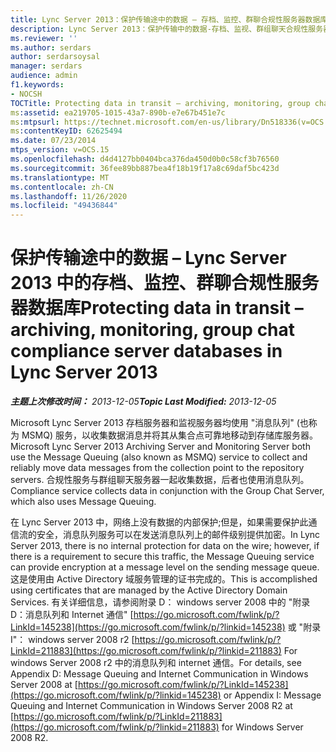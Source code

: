 ```yaml
---
title: Lync Server 2013：保护传输途中的数据 – 存档、监控、群聊合规性服务器数据库
description: Lync Server 2013：保护传输中的数据-存档、监视、群组聊天合规性服务器数据库。
ms.reviewer: ''
ms.author: serdars
author: serdarsoysal
manager: serdars
audience: admin
f1.keywords:
- NOCSH
TOCTitle: Protecting data in transit – archiving, monitoring, group chat compliance server databases in Lync Server 2013
ms:assetid: ea219705-1015-43a7-890b-e7e67b451e7c
ms:mtpsurl: https://technet.microsoft.com/en-us/library/Dn518336(v=OCS.15)
ms:contentKeyID: 62625494
ms.date: 07/23/2014
mtps_version: v=OCS.15
ms.openlocfilehash: d4d4127bb0404bca376da450d0b0c58cf3b76560
ms.sourcegitcommit: 36fee89bb887bea4f18b19f17a8c69daf5bc423d
ms.translationtype: MT
ms.contentlocale: zh-CN
ms.lasthandoff: 11/26/2020
ms.locfileid: "49436844"
---
```

# <a name="protecting-data-in-transit--archiving-monitoring-group-chat-compliance-server-databases-in-lync-server-2013"></a><span data-ttu-id="bf07a-103">保护传输途中的数据 – Lync Server 2013 中的存档、监控、群聊合规性服务器数据库</span><span class="sxs-lookup"><span data-stu-id="bf07a-103">Protecting data in transit – archiving, monitoring, group chat compliance server databases in Lync Server 2013</span></span>

<div data-xmlns="http://www.w3.org/1999/xhtml">

<div class="topic" data-xmlns="http://www.w3.org/1999/xhtml" data-msxsl="urn:schemas-microsoft-com:xslt" data-cs="https://msdn.microsoft.com/">

<div data-asp="https://msdn2.microsoft.com/asp">



</div>

<div id="mainSection">

<div id="mainBody"><span data-ttu-id="bf07a-104">

<span> </span></span><span class="sxs-lookup"><span data-stu-id="bf07a-104">

<span> </span></span></span>

<span data-ttu-id="bf07a-105">_**主题上次修改时间：** 2013-12-05_</span><span class="sxs-lookup"><span data-stu-id="bf07a-105">_**Topic Last Modified:** 2013-12-05_</span></span>

<span data-ttu-id="bf07a-106">Microsoft Lync Server 2013 存档服务器和监视服务器均使用 "消息队列" (也称为 MSMQ) 服务，以收集数据消息并将其从集合点可靠地移动到存储库服务器。</span><span class="sxs-lookup"><span data-stu-id="bf07a-106">Microsoft Lync Server 2013 Archiving Server and Monitoring Server both use the Message Queuing (also known as MSMQ) service to collect and reliably move data messages from the collection point to the repository servers.</span></span> <span data-ttu-id="bf07a-107">合规性服务与群组聊天服务器一起收集数据，后者也使用消息队列。</span><span class="sxs-lookup"><span data-stu-id="bf07a-107">Compliance service collects data in conjunction with the Group Chat Server, which also uses Message Queuing.</span></span>

<span data-ttu-id="bf07a-108">在 Lync Server 2013 中，网络上没有数据的内部保护;但是，如果需要保护此通信流的安全，消息队列服务可以在发送消息队列上的邮件级别提供加密。</span><span class="sxs-lookup"><span data-stu-id="bf07a-108">In Lync Server 2013, there is no internal protection for data on the wire; however, if there is a requirement to secure this traffic, the Message Queuing service can provide encryption at a message level on the sending message queue.</span></span> <span data-ttu-id="bf07a-109">这是使用由 Active Directory 域服务管理的证书完成的。</span><span class="sxs-lookup"><span data-stu-id="bf07a-109">This is accomplished using certificates that are managed by the Active Directory Domain Services.</span></span> <span data-ttu-id="bf07a-110">有关详细信息，请参阅附录 D： windows server 2008 中的 "附录 D：消息队列和 Internet 通信" [https://go.microsoft.com/fwlink/p/?LinkId=145238](https://go.microsoft.com/fwlink/p/?linkid=145238) 或 "附录 I"： windows server 2008 r2 [https://go.microsoft.com/fwlink/p/?LinkId=211883](https://go.microsoft.com/fwlink/p/?linkid=211883) For windows Server 2008 r2 中的消息队列和 internet 通信。</span><span class="sxs-lookup"><span data-stu-id="bf07a-110">For details, see Appendix D: Message Queuing and Internet Communication in Windows Server 2008 at [https://go.microsoft.com/fwlink/p/?LinkId=145238](https://go.microsoft.com/fwlink/p/?linkid=145238) or Appendix I: Message Queuing and Internet Communication in Windows Server 2008 R2 at [https://go.microsoft.com/fwlink/p/?LinkId=211883](https://go.microsoft.com/fwlink/p/?linkid=211883) for Windows Server 2008 R2.</span></span>

<span data-ttu-id="bf07a-111"></div>

<span> </span>

</div>

</div>

</span><span class="sxs-lookup"><span data-stu-id="bf07a-111"></div>

<span> </span>

</div>

</div>

</span></span></div>

